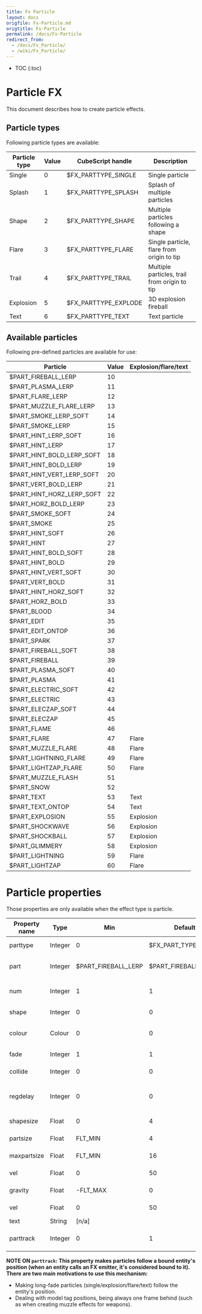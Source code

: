 ```yaml
---
title: Fx Particle
layout: docs
origfile: Fx-Particle.md
origtitle: Fx-Particle
permalink: /docs/Fx-Particle
redirect_from:
  - /docs/Fx_Particle/
  - /wiki/Fx_Particle/
---
```

* TOC
{:toc}
# Particle FX

This document describes how to create particle effects.

## Particle types

Following particle types are available:

| Particle type | Value | CubeScript handle    | Description                                  |
|---------------|-------|----------------------|----------------------------------------------|
| Single        | 0     | $FX_PARTTYPE_SINGLE  | Single particle                              |
| Splash        | 1     | $FX_PARTTYPE_SPLASH  | Splash of multiple particles                 |
| Shape         | 2     | $FX_PARTTYPE_SHAPE   | Multiple particles following a shape         |
| Flare         | 3     | $FX_PARTTYPE_FLARE   | Single particle, flare from origin to tip    |
| Trail         | 4     | $FX_PARTTYPE_TRAIL   | Multiple particles, trail from origin to tip |
| Explosion     | 5     | $FX_PARTTYPE_EXPLODE | 3D explosion fireball                        |
| Text          | 6     | $FX_PARTTYPE_TEXT    | Text particle                                |

## Available particles

Following pre-defined particles are available for use:

| Particle                 | Value | Explosion/flare/text |
|--------------------------|-------|----------------------|
| $PART_FIREBALL_LERP      | 10    |                      |
| $PART_PLASMA_LERP        | 11    |                      |
| $PART_FLARE_LERP         | 12    |                      |
| $PART_MUZZLE_FLARE_LERP  | 13    |                      |
| $PART_SMOKE_LERP_SOFT    | 14    |                      |
| $PART_SMOKE_LERP         | 15    |                      |
| $PART_HINT_LERP_SOFT     | 16    |                      |
| $PART_HINT_LERP          | 17    |                      |
| $PART_HINT_BOLD_LERP_SOFT| 18    |                      |
| $PART_HINT_BOLD_LERP     | 19    |                      |
| $PART_HINT_VERT_LERP_SOFT| 20    |                      |
| $PART_VERT_BOLD_LERP     | 21    |                      |
| $PART_HINT_HORZ_LERP_SOFT| 22    |                      |
| $PART_HORZ_BOLD_LERP     | 23    |                      |
| $PART_SMOKE_SOFT         | 24    |                      |
| $PART_SMOKE              | 25    |                      |
| $PART_HINT_SOFT          | 26    |                      |
| $PART_HINT               | 27    |                      |
| $PART_HINT_BOLD_SOFT     | 28    |                      |
| $PART_HINT_BOLD          | 29    |                      |
| $PART_HINT_VERT_SOFT     | 30    |                      |
| $PART_VERT_BOLD          | 31    |                      |
| $PART_HINT_HORZ_SOFT     | 32    |                      |
| $PART_HORZ_BOLD          | 33    |                      |
| $PART_BLOOD              | 34    |                      |
| $PART_EDIT               | 35    |                      |
| $PART_EDIT_ONTOP         | 36    |                      |
| $PART_SPARK              | 37    |                      |
| $PART_FIREBALL_SOFT      | 38    |                      |
| $PART_FIREBALL           | 39    |                      |
| $PART_PLASMA_SOFT        | 40    |                      |
| $PART_PLASMA             | 41    |                      |
| $PART_ELECTRIC_SOFT      | 42    |                      |
| $PART_ELECTRIC           | 43    |                      |
| $PART_ELECZAP_SOFT       | 44    |                      |
| $PART_ELECZAP            | 45    |                      |
| $PART_FLAME              | 46    |                      |
| $PART_FLARE              | 47    | Flare                |
| $PART_MUZZLE_FLARE       | 48    | Flare                |
| $PART_LIGHTNING_FLARE    | 49    | Flare                |
| $PART_LIGHTZAP_FLARE     | 50    | Flare                |
| $PART_MUZZLE_FLASH       | 51    |                      |
| $PART_SNOW               | 52    |                      |
| $PART_TEXT               | 53    | Text                 |
| $PART_TEXT_ONTOP         | 54    | Text                 |
| $PART_EXPLOSION          | 55    | Explosion            |
| $PART_SHOCKWAVE          | 56    | Explosion            |
| $PART_SHOCKBALL          | 57    | Explosion            |
| $PART_GLIMMERY           | 58    | Explosion            |
| $PART_LIGHTNING          | 59    | Flare                |
| $PART_LIGHTZAP           | 60    | Flare                |

# Particle properties

Those properties are only available when the effect type is particle.

| Property name  | Type         | Min                 | Default              | Max                 | Modifiers    | Description                                             |
|----------------|--------------|---------------------|----------------------|---------------------|--------------|---------------------------------------------------------|
| parttype       | Integer      | 0                   | $FX_PART_TYPE_SINGLE | $FX_PARTTYPE_TEXT   |              | Particle type (see *"Particle types"*)                  |
| part           | Integer      | $PART_FIREBALL_LERP | $PART_FIREBALL_LERP  | $PART_FIREBALL_LERP |              | Particle (see *"Available particles"*)                  |
| num            | Integer      | 1                   | 1                    | 100                 | Random, Lerp | Number of splash particles generated                    |
| shape          | Integer      | 0                   | 0                    | 58                  |              | Particle shape (for shape type)                         |
| colour         | Colour       | 0                   | 0                    | 255                 | Random, Lerp | Particle colour (unless `colorized` is enabled)         |
| fade           | Integer      | 1                   | 1                    | INT_MAX             | Random, Lerp | Particle fade (lifetime) (ms)                           |
| collide        | Integer      | 0                   | 0                    | !FIXME!             |              | Stain to leave upon collision                           |
| regdelay       | Integer      | 0                   | 0                    | INT_MAX             | Random, Lerp | Random delay (higher the value the lower emit chance)   |
| shapesize      | Float        | 0                   | 4                    | FLT_MAX             | Random, Lerp | Splash/shape/flare size                                 |
| partsize       | Float        | FLT_MIN             | 4                    | FLT_MAX             | Random, Lerp | Particle size                                           |
| maxpartsize    | Float        | FLT_MIN             | 16                   | FLT_MAX             | Random, Lerp | Final particle size (explosion)                         |
| vel            | Float        | 0                   | 50                   | FLT_MAX             | Random, Lerp | Splash/shape particle speed                             |
| gravity        | Float        | -FLT_MAX            | 0                    | FLT_MAX             | Random, Lerp | Particle gravity                                        |
| vel            | Float        | 0                   | 50                   | FLT_MAX             | Random, Lerp | Splash/shape particle speed                             |
| text           | String       | [n/a]               |                      | [n/a]               |              | Text                                                    |
| parttrack      | Integer      | 0                   | 1                    | 1                   |              | Follow entity position (when not using offsets)         |

**NOTE ON `parttrack`: This property makes particles follow a bound entity's position (when an entity calls an FX emitter, it's considered bound to it). There are two main motivations to use this mechanism:**

 * Making long-fade particles (single/explosion/flare/text) follow the entity's position.
 * Dealing with model tag positions, being always one frame behind (such as when creating muzzle effects for weapons).
